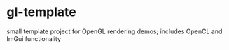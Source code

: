 # gl-template
small template project for OpenGL rendering demos; includes OpenCL and ImGui functionality
